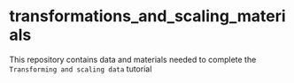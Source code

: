 # transformations_and_scaling_materials
This repository contains data and materials needed to complete the `Transforming and scaling data` tutorial
